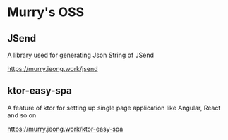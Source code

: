 # Murry's OSS

## JSend
A library used for generating Json String of JSend

<https://murry.jeong.work/jsend>

## ktor-easy-spa
A feature of ktor for setting up single page application like Angular, React and so on

<https://murry.jeong.work/ktor-easy-spa>
